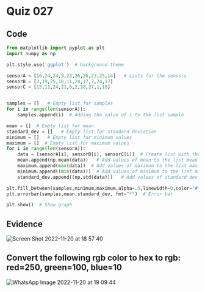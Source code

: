 # Quiz 027

## Code
```.py
from matplotlib import pyplot as plt
import numpy as np

plt.style.use('ggplot')  # background theme

sensorA = [16,24,24,9,23,26,26,23,25,14]   # Lists for the sensors
sensorB = [2,19,25,10,11,24,17,7,24,17]
sensorC = [15,11,24,21,6,2,18,27,1,16]


samples = []   # Empty list for samples
for i in range(len(sensorA)):
    samples.append(i)  # Adding the value of i to the list sample

mean = []  # Empty list for mean
standard_dev = []   # Empty list for standard deviation
minimum = []   # Empty list for minimum values
maximum = []  # Empty list for maximum values
for i in range(len(sensorA)):
    data = [sensorA[i], sensorB[i], sensorC[i]]  # Create list with the data
    mean.append(np.mean(data))   # Add values of mean to the list mean
    maximum.append(max(data))  # Add values of maximum to the list maximum
    minimum.append((min(data)))  # Add values of minimum to the list minimum
    standard_dev.append((np.std(data)))   # Add values of standard dev to the list standard deviation

plt.fill_between(samples,minimum,maximum,alpha=.5,linewidth=0,color="#ffafcc")  # Show the maximum and minimum values in the graph
plt.errorbar(samples,mean,standard_dev, fmt="*")  # Error bar

plt.show()  # Show graph
```
## Evidence

![Screen Shot 2022-11-20 at 18 57 40](https://user-images.githubusercontent.com/111819437/202895891-eb080c98-2d66-4cd1-89bb-493f077c41df.png)

## Convert the following rgb color to hex to rgb: red=250, green=100, blue=10
![WhatsApp Image 2022-11-20 at 19 09 44](https://user-images.githubusercontent.com/111819437/202896373-65495b2f-d460-4565-abac-1bb630d7d81c.jpeg)


